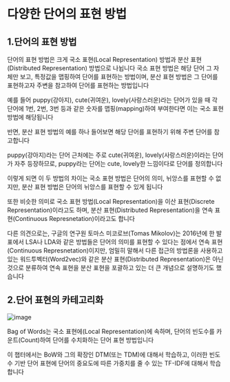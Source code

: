 # 다양한 단어의 표현 방법 

## 1.단어의 표현 방법 

단어의 표현 방법은 크게 국소 표현(Local Representation) 방법과 분산 표현(Distributed Representation) 방법으로 나뉩니다 국소 표현 방법은 해당 단어 그 자체만 보고, 특정값을 맵핑하여 단어를 표현하는 방법이며, 분산 표현 방법은 그 단어를 표현하고자 주변을 참고하여 단어를 표현하는 방법입니다

예를 들어 puppy(강아지), cute(귀여운), lovely(사랑스러운)라는 단어가 있을 때 각 단어에 1번, 2번, 3번 등과 같은 숫자를 맵핑(mapping)하여 부여한다면 이는 국소 표현 방법에 해당됩니다

반면, 분산 표현 방법의 예를 하나 들어보면 해당 단어를 표현하기 위해 주변 단어를 참고합니다

puppy(강아지)라는 단어 근처에는 주로 cute(귀여운), lovely(사랑스러운)이라는 단어가 자주 등장하므로, puppy라는 단어는 cute, lovely한 느낌이다로 단어를 정의합니다

이렇게 되면 이 두 방법의 차이는 국소 표현 방법은 단어의 의미, 뉘앙스를 표현할 수 없지만, 분산 표현 방법은 단어의 뉘앙스를 표현할 수 있게 됩니다

또한 비슷한 의미로 국소 표현 방법(Local Representation)을 이산 표현(Discrete Representation)이라고도 하며, 분산 표현(Distributed Representation)을 연속 표현(Continuous Represnetation)이라고도 합니다

다른 의견으로는, 구글의 연구원 토마스 미코로브(Tomas Mikolov)는 2016년에 한 발표에서 LSA나 LDA와 같은 방법들은 단어의 의미를 표현할 수 있다는 점에서 연속 표현(Continuous Represnetation)이지만, 엄밀히 말해서 다른 접근의 방법론을 사용하고 있는 워드투벡터(Word2vec)와 같은 분산 표현(Distributed Representation)은 아닌 것으로 분류하여 연속 표현을 분산 표현을 포괄하고 있는 더 큰 개념으로 설명하기도 했습니다

## 2.단어 표현의 카테고리화 

![image](https://user-images.githubusercontent.com/80239748/137289610-23efae42-a9cb-4a93-85d4-ca6f992fb22c.png)

Bag of Words는 국소 표현에(Local Representation)에 속하며, 단어의 빈도수를 카운트(Count)하여 단어를 수치화하는 단어 표현 방법입니다

이 챕터에서는 BoW와 그의 확장인 DTM(또는 TDM)에 대해서 학습하고, 이러한 빈도수 기반 단어 표현에 단어의 중요도에 따른 가중치를 줄 수 있는 TF-IDF에 대해서 학습합니다

